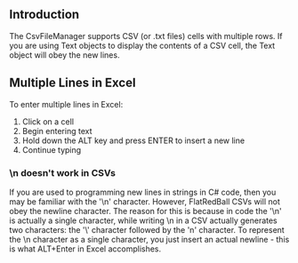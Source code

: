 ## Introduction

The CsvFileManager supports CSV (or .txt files) cells with multiple rows. If you are using Text objects to display the contents of a CSV cell, the Text object will obey the new lines.

## Multiple Lines in Excel

To enter multiple lines in Excel:

1.  Click on a cell
2.  Begin entering text
3.  Hold down the ALT key and press ENTER to insert a new line
4.  Continue typing

### \n doesn't work in CSVs

If you are used to programming new lines in strings in C# code, then you may be familiar with the '\n' character. However, FlatRedBall CSVs will not obey the newline character. The reason for this is because in code the '\n' is actually a single character, while writing \n in a CSV actually generates two characters: the '\\' character followed by the 'n' character. To represent the \n character as a single character, you just insert an actual newline - this is what ALT+Enter in Excel accomplishes.

